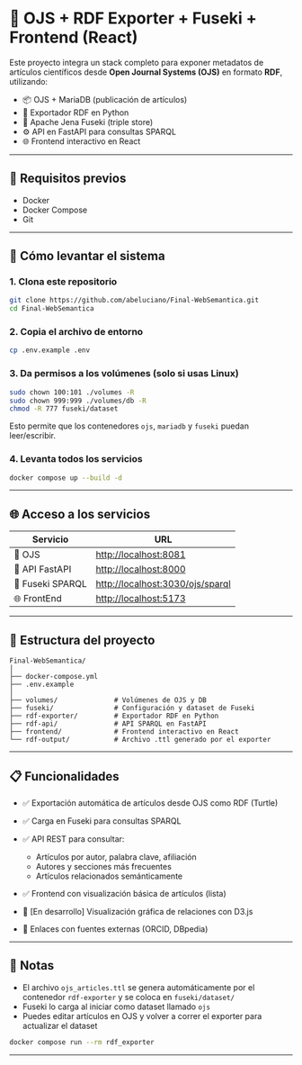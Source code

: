 # 🧠 OJS + RDF Exporter + Fuseki + Frontend (React)

Este proyecto integra un stack completo para exponer metadatos de artículos científicos desde **Open Journal Systems (OJS)** en formato **RDF**, utilizando:
- 📦 OJS + MariaDB (publicación de artículos)
- 🐍 Exportador RDF en Python
- 🧠 Apache Jena Fuseki (triple store)
- ⚙️ API en FastAPI para consultas SPARQL
- 🌐 Frontend interactivo en React

---

## 🔧 Requisitos previos

- Docker
- Docker Compose
- Git

---

## 🚀 Cómo levantar el sistema

### 1. Clona este repositorio

```bash
git clone https://github.com/abeluciano/Final-WebSemantica.git
cd Final-WebSemantica
````

### 2. Copia el archivo de entorno

```bash
cp .env.example .env
```

### 3. Da permisos a los volúmenes (solo si usas Linux)

```bash
sudo chown 100:101 ./volumes -R
sudo chown 999:999 ./volumes/db -R
chmod -R 777 fuseki/dataset
```

Esto permite que los contenedores `ojs`, `mariadb` y `fuseki` puedan leer/escribir.

### 4. Levanta todos los servicios

```bash
docker compose up --build -d
```

---

## 🌐 Acceso a los servicios

| Servicio         | URL                                                                  |
| ---------------- | -------------------------------------------------------------------- |
| 📰 OJS           | [http://localhost:8081](http://localhost:8081)                       |
| 🔄 API FastAPI   | [http://localhost:8000](http://localhost:8000)                       |
| 🧠 Fuseki SPARQL | [http://localhost:3030/ojs/sparql](http://localhost:3030/ojs/sparql) |
| 🌐 FrontEnd   | [http://localhost:5173](http://localhost:5173)                          |

---

## 📁 Estructura del proyecto

```
Final-WebSemantica/
│
├── docker-compose.yml
├── .env.example
│
├── volumes/              # Volúmenes de OJS y DB
├── fuseki/               # Configuración y dataset de Fuseki
├── rdf-exporter/         # Exportador RDF en Python
├── rdf-api/              # API SPARQL en FastAPI
├── frontend/             # Frontend interactivo en React
└── rdf-output/           # Archivo .ttl generado por el exporter
```

---

## 📋 Funcionalidades

* ✅ Exportación automática de artículos desde OJS como RDF (Turtle)
* ✅ Carga en Fuseki para consultas SPARQL
* ✅ API REST para consultar:

  * Artículos por autor, palabra clave, afiliación
  * Autores y secciones más frecuentes
  * Artículos relacionados semánticamente
* ✅ Frontend con visualización básica de artículos (lista)
* 🔄 \[En desarrollo] Visualización gráfica de relaciones con D3.js
* 🔗 Enlaces con fuentes externas (ORCID, DBpedia)

---

## 📝 Notas

* El archivo `ojs_articles.ttl` se genera automáticamente por el contenedor `rdf-exporter` y se coloca en `fuseki/dataset/`
* Fuseki lo carga al iniciar como dataset llamado `ojs`
* Puedes editar artículos en OJS y volver a correr el exporter para actualizar el dataset

```bash
docker compose run --rm rdf_exporter
```

---
